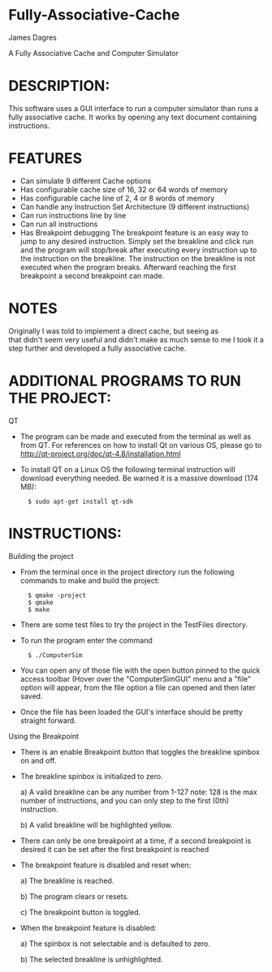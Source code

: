 Fully-Associative-Cache
=======================

James Dagres

A Fully Associative Cache and Computer Simulator

DESCRIPTION:
=============

This software uses a GUI interface to run a computer simulator than runs a fully associative cache. It works by opening any text document containing instructions.

FEATURES
=======================================
* Can simulate 9 different Cache options
* Has configurable cache size of 16, 32 or 64 words of memory
* Has configurable cache line of 2, 4 or 8 words of memory
* Can handle any Instruction Set Architecture (9 different instructions)
* Can run instructions line by line
* Can run all instructions
* Has Breakpoint debugging
The breakpoint feature is an easy way to jump to any desired instruction. Simply set the breakline
and click run and the program will stop/break after executing every instruction up to the instruction
on the breakline. The instruction on the breakline is not executed when the program breaks.
Afterward reaching the first breakpoint a second breakpoint can made.

NOTES
=======================================
Originally I was told to implement a direct cache, but seeing as  
that didn't seem very useful and didn't make as much sense to me
I took it a step further and developed a fully associative cache. 

ADDITIONAL PROGRAMS TO RUN THE PROJECT:
=======================================
QT
* The program can be made and executed from the terminal as well 
as from QT.
For references on how to install Qt on various OS, please go to
http://qt-project.org/doc/qt-4.8/installation.html
* To install QT on a Linux OS the following terminal instruction 
will download everything needed.
Be warned it is a massive download (174 MB):

        $ sudo apt-get install qt-sdk

INSTRUCTIONS:
=======================================
Building the project
* From the terminal once in the project directory run the 
following commands to make and build the project:

        $ qmake -project
        $ qmake
        $ make
        
* There are some test files to try the project in the TestFiles 
directory.
* To run the program enter the command

        $ ./ComputerSim

* You can open any of those file with the open button pinned to 
the quick access toolbar (Hover over the "ComputerSimGUI" menu and a "file" option will appear,
from the file option a file can opened and then later saved.
* Once the file has been loaded the GUI's interface should be 
pretty straight forward.

Using the Breakpoint
* There is an enable Breakpoint button that toggles the breakline spinbox on and off.
* The breakline spinbox is initialized to zero. 
  
   a) A valid breakline can be any number from 1-127
  	    note: 128 is the max number of instructions, and you can only step to the first (0th) instruction.

   b) A valid breakline will be highlighted yellow.

* There can only be one breakpoint at a time, if a second breakpoint is desired it can be set after
   the first breakpoint is reached

* The breakpoint feature is disabled and reset when:

   a) The breakline is reached.
   
   b) The program clears or resets.
   
   c) The breakpoint button is toggled.

* When the breakpoint feature is disabled: 

   a) The spinbox is not selectable and is defaulted to zero.
   
   b) The selected breakline is unhighlighted.
